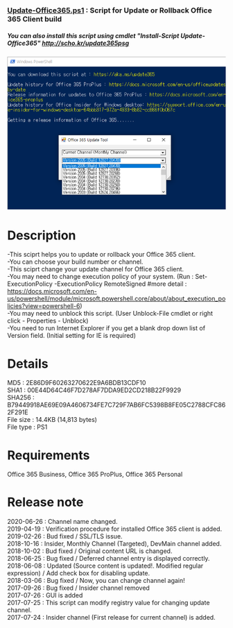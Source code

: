 ### [Update-Office365.ps1](https://github.com/chosangho89/Update-Office365/raw/master/Update-Office365.ps1) : Script for Update or Rollback Office 365 Client build
##### You can also install this script using cmdlet "Install-Script Update-Office365" <http://scho.kr/update365psg>

![Update-Office365](/info.png)

Description
==============
-This sciprt helps you to update or rollback your Office 365 client.   
-You can choose your build number or channel.   
-This sciprt change your update channel for Office 365 client.   
-You may need to change execution policy of your system. (Run : Set-ExecutionPolicy -ExecutionPolicy RemoteSigned #more detail : https://docs.microsoft.com/en-us/powershell/module/microsoft.powershell.core/about/about_execution_policies?view=powershell-6)   
-You may need to unblock this script. (User Unblock-File cmdlet or right click - Properties - Unblock)   
-You need to run Internet Explorer if you get a blank drop down list of Version field. (Initial setting for IE is required)   
  
Details
===========
MD5 : 2E86D9F60263270622E9A6BDB13CDF10   
SHA1 : 00E44D64C46F7D278AF7DDA9ED2CD218B22F9929   
SHA256 : B79449918AE69E09A4606734FE7C729F7AB6FC5398B8FE05C2788CFC862F291E   
File size : 14.4KB (14,813 bytes)   
File type : PS1   

Requirements
============
Office 365 Business, Office 365 ProPlus, Office 365 Personal   

Release note
==============
2020-06-26 : Channel name changed.   
2019-04-19 : Verification procedure for installed Office 365 client  is added.   
2019-02-26 : Bud fixed / SSL/TLS issue.   
2018-10-16 : Insider, Monthly Channel (Targeted), DevMain channel added.   
2018-10-02 : Bud fixed / Original content URL is changed.   
2018-06-25 : Bug fixed / Deferred channel entry is displayed correctly.   
2018-06-08 : Updated (Source content is updated!. Modified regular expression) / Add check box for disabling update.   
2018-03-06 : Bug fixed / Now, you can change channel again!   
2017-09-26 : Bug fixed / Insider channel removed   
2017-07-26 : GUI is added   
2017-07-25 : This script can modify registry value for changing update channel.   
2017-07-24 : Insider channel (First release for current channel) is added.   
